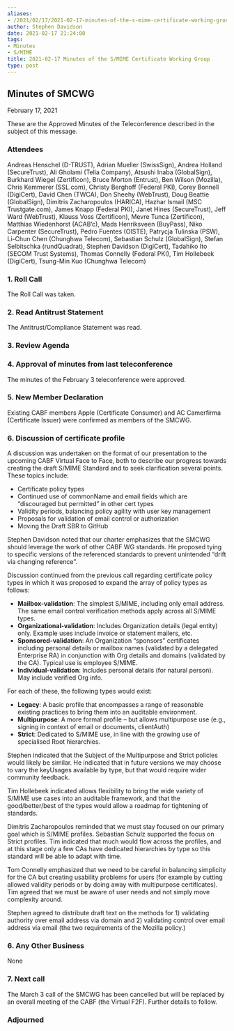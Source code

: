 ```yaml
---
aliases:
- /2021/02/17/2021-02-17-minutes-of-the-s-mime-certificate-working-group/
author: Stephen Davidson
date: 2021-02-17 21:24:00
tags:
- Minutes
- S/MIME
title: 2021-02-17 Minutes of the S/MIME Certificate Working Group
type: post
---
```


## Minutes of SMCWG

February 17, 2021

These are the Approved Minutes of the Teleconference described in the subject of this message.

### Attendees

Andreas Henschel (D-TRUST), Adrian Mueller (SwissSign), Andrea Holland (SecureTrust), Ali Gholami (Telia Company), Atsushi Inaba (GlobalSign), Burkhard Wiegel (Zertificon), Bruce Morton (Entrust), Ben Wilson (Mozilla), Chris Kemmerer (SSL.com), Christy Berghoff (Federal PKI), Corey Bonnell (DigiCert), David Chen (TWCA), Don Sheehy (WebTrust), Doug Beattie (GlobalSign), Dimitris Zacharopoulos (HARICA), Hazhar Ismail (MSC Trustgate.com), James Knapp (Federal PKI), Janet Hines (SecureTrust), Jeff Ward (WebTrust), Klauss Voss (Zertificon), Mevre Tunca (Zertificon), Matthias Wiedenhorst (ACAB’c), Mads Henriksveen (BuyPass), Niko Carpenter (SecureTrust), Pedro Fuentes (OISTE), Patrycja Tulinska (PSW), Li-Chun Chen (Chunghwa Telecom), Sebastian Schulz (GlobalSign), Stefan Selbitschka (rundQuadrat), Stephen Davidson (DigiCert), Tadahiko Ito (SECOM Trust Systems), Thomas Connelly (Federal PKI), Tim Hollebeek (DigiCert), Tsung-Min Kuo (Chunghwa Telecom)

### 1. Roll Call

The Roll Call was taken.

### 2. Read Antitrust Statement

The Antitrust/Compliance Statement was read.

### 3. Review Agenda

### 4. Approval of minutes from last teleconference

The minutes of the February 3 teleconference were approved.

### 5. New Member Declaration

Existing CABF members Apple (Certificate Consumer) and AC Camerfirma (Certificate Issuer) were confirmed as members of the SMCWG.

### 6. Discussion of certificate profile

A discussion was undertaken on the format of our presentation to the upcoming CABF Virtual Face to Face, both to describe our progress towards creating the draft S/MIME Standard and to seek clarification several points. These topics include:

- Certificate policy types
- Continued use of commonName and email fields which are “discouraged but permitted” in other cert types
- Validity periods, balancing policy agility with user key management
- Proposals for validation of email control or authorization
- Moving the Draft SBR to GitHub

Stephen Davidson noted that our charter emphasizes that the SMCWG should leverage the work of other CABF WG standards. He proposed tying to specific versions of the referenced standards to prevent unintended “drift via changing reference”.

Discussion continued from the previous call regarding certificate policy types in which it was proposed to expand the array of policy types as follows:

- **Mailbox-validation**: The simplest S/MIME, including only email address. The same email control verification methods apply across all S/MIME types.
- **Organizational-validation**: Includes Organization details (legal entity) only. Example uses include invoice or statement mailers, etc.
- **Sponsored-validation**: An Organization “sponsors” certificates including personal details or mailbox names (validated by a delegated Enterprise RA) in conjunction with Org details and domains (validated by the CA). Typical use is employee S/MIME.
- **Individual-validation**: Includes personal details (for natural person). May include verified Org info.

For each of these, the following types would exist:

- **Legacy**: A basic profile that encompasses a range of reasonable existing practices to bring them into an auditable environment.
- **Multipurpose**: A more formal profile – but allows multipurpose use (e.g., signing in context of email or documents, clientAuth)
- **Strict**: Dedicated to S/MIME use, in line with the growing use of specialised Root hierarchies.

Stephen indicated that the Subject of the Multipurpose and Strict policies would likely be similar. He indicated that in future versions we may choose to vary the keyUsages available by type, but that would require wider community feedback.

Tim Hollebeek indicated allows flexibility to bring the wide variety of S/MIME use cases into an auditable framework, and that the good/better/best of the types would allow a roadmap for tightening of standards.

Dimitris Zacharopoulos reminded that we must stay focused on our primary goal which is S/MIME profiles. Sebastian Schulz supported the focus on Strict profiles. Tim indicated that much would flow across the profiles, and at this stage only a few CAs have dedicated hierarchies by type so this standard will be able to adapt with time.

Tom Connelly emphasized that we need to be careful in balancing simplicity for the CA but creating usability problems for users (for example by cutting allowed validity periods or by doing away with multipurpose certificates). Tim agreed that we must be aware of user needs and not simply move complexity around.

Stephen agreed to distribute draft text on the methods for 1) validating authority over email address via domain and 2) validating control over email address via email (the two requirements of the Mozilla policy.)

### 6. Any Other Business

None

### 7. Next call

The March 3 call of the SMCWG has been cancelled but will be replaced by an overall meeting of the CABF (the Virtual F2F). Further details to follow.

### Adjourned